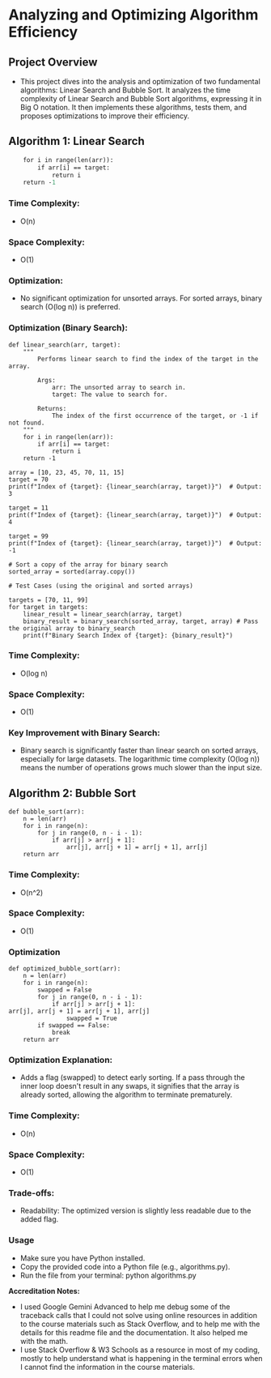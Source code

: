 # Analyzing and Optimizing Algorithm Efficiency

## Project Overview
- This project dives into the analysis and optimization of two fundamental algorithms: Linear Search and Bubble Sort. It analyzes the time complexity of Linear Search and Bubble Sort algorithms, expressing it in Big O notation. It then implements these algorithms, tests them, and proposes optimizations to improve their efficiency.

## Algorithm 1: Linear Search
```def linear_search(arr, target):
    for i in range(len(arr)):
        if arr[i] == target:
            return i
    return -1
```

### Time Complexity:
- O(n)

### Space Complexity: 
- O(1)

### Optimization:
- No significant optimization for unsorted arrays. For sorted arrays, binary search (O(log n)) is preferred.

### Optimization (Binary Search):
```
def linear_search(arr, target):
    """
        Performs linear search to find the index of the target in the array.

        Args:
            arr: The unsorted array to search in.
            target: The value to search for.

        Returns:
            The index of the first occurrence of the target, or -1 if not found.
    """
    for i in range(len(arr)):
        if arr[i] == target:
            return i
    return -1

array = [10, 23, 45, 70, 11, 15]
target = 70
print(f"Index of {target}: {linear_search(array, target)}")  # Output: 3

target = 11
print(f"Index of {target}: {linear_search(array, target)}")  # Output: 4

target = 99
print(f"Index of {target}: {linear_search(array, target)}")  # Output: -1

# Sort a copy of the array for binary search
sorted_array = sorted(array.copy())

# Test Cases (using the original and sorted arrays)

targets = [70, 11, 99]
for target in targets:
    linear_result = linear_search(array, target)
    binary_result = binary_search(sorted_array, target, array) # Pass the original array to binary_search
    print(f"Binary Search Index of {target}: {binary_result}")

```
### Time Complexity: 
- O(log n)

### Space Complexity: 
- O(1)

### Key Improvement with Binary Search:
- Binary search is significantly faster than linear search on sorted arrays, especially for large datasets. The logarithmic time complexity (O(log n)) means the number of operations grows much slower than the input size.

## Algorithm 2: Bubble Sort
```
def bubble_sort(arr):
    n = len(arr)
    for i in range(n):
        for j in range(0, n - i - 1):
            if arr[j] > arr[j + 1]:
                arr[j], arr[j + 1] = arr[j + 1], arr[j] 
    return arr
```
### Time Complexity:
- O(n^2)

### Space Complexity: 
- O(1)

### Optimization
```
def optimized_bubble_sort(arr):
    n = len(arr)
    for i in range(n):
        swapped = False
        for j in range(0, n - i - 1):
            if arr[j] > arr[j + 1]:
arr[j], arr[j + 1] = arr[j + 1], arr[j]
                swapped = True
        if swapped == False: 
            break 
    return arr
```
### Optimization Explanation:
- Adds a flag (swapped) to detect early sorting. If a pass through the inner loop doesn't result in any swaps, it signifies that the array is already sorted, allowing the algorithm to terminate prematurely. 

### Time Complexity:
- O(n)

### Space Complexity: 
- O(1)

### Trade-offs:
- Readability: The optimized version is slightly less readable due to the added flag.

### Usage
- Make sure you have Python installed.
- Copy the provided code into a Python file (e.g., algorithms.py).
- Run the file from your terminal: python algorithms.py

**Accreditation Notes:**
- I used Google Gemini Advanced to help me debug some of the traceback calls that I could not solve using online resources in addition to the course materials such as Stack Overflow, and to help me with the details for this readme file and the documentation. It also helped me with the math.
- I use Stack Overflow & W3 Schools as a resource in most of my coding, mostly to help understand what is happening in the terminal errors when I cannot find the information in the course materials.
